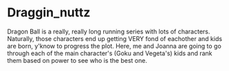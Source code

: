# Draggin_nuttz
Dragon Ball is a really, really long running series with lots of characters. Naturally, those characters end up getting VERY fond of eachother and kids are born, y'know to progress the plot. Here, me and Joanna are going to go through each of the main character's (Goku and Vegeta's) kids and rank them based on power to see who is the best one.
